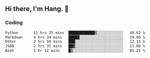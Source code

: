 ## Hi there, I'm Hang. 👋

### Coding

<!--START_SECTION:waka-->

```txt
Python       11 hrs 35 mins  ████████████▒░░░░░░░░░░░░   49.62 %
Markdown     4 hrs 34 mins   █████░░░░░░░░░░░░░░░░░░░░   19.60 %
Other        2 hrs 50 mins   ███░░░░░░░░░░░░░░░░░░░░░░   12.15 %
JSON         2 hrs 35 mins   ██▓░░░░░░░░░░░░░░░░░░░░░░   11.06 %
Bash         1 hr 12 mins    █▒░░░░░░░░░░░░░░░░░░░░░░░   05.21 %
```

<!--END_SECTION:waka-->
